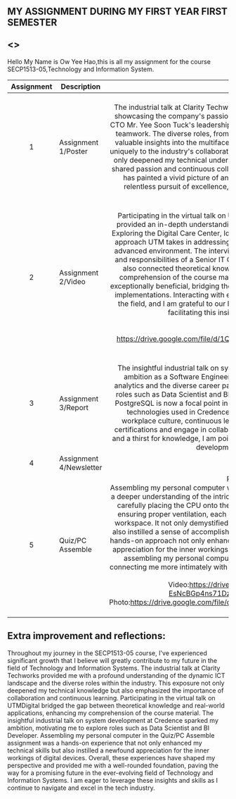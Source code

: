## MY ASSIGNMENT DURING MY FIRST YEAR FIRST SEMESTER<br><br> <<TECHNOLOGY AND INFORMATION SYSTEM>>

Hello My Name is Ow Yee Hao,this is all my assignment for the course SECP1513-05,Technology and Information System.

| Assignment | Description  | Reflection |
| :-----: |  ------ | :-----: | 
| 1 | Assignment 1/Poster | Reflection 1 <br> The industrial talk at Clarity Techworks Sdn Bhd unveiled a dynamic ICT landscape, showcasing the company's passion for blockchain and cryptocurrency technology. CTO Mr. Yee Soon Tuck's leadership exemplifies excellence, continuous learning, and teamwork. The diverse roles, from QA Testing Analyst to UI/UX Designer, provided valuable insights into the multifaceted nature of ICT jobs. Each position contributes uniquely to the industry's collaborative spirit. Aspiring to join this field, the talk has not only deepened my technical understanding but also emphasized the significance of shared passion and continuous collaboration in driving innovation. Clarity Techworks has painted a vivid picture of an ICT community that thrives on curiosity and a relentless pursuit of excellence, setting an inspiring tone for my journey in the industry.| 
| 2 | Assignment 2/Video | Reflection 2 <br> Participating in the virtual talk on UTMDigital was an enlightening experience that provided an in-depth understanding of the core functions of UTM's digital center. Exploring the Digital Care Center, Idea Hub, and Data Center revealed the meticulous approach UTM takes in addressing technical issues and fostering a technologically advanced environment. The interview with Ms. Aslinda shed light on the challenges and responsibilities of a Senior IT Officer. The session was not only informative but also connected theoretical knowledge to practical applications, enhancing our comprehension of the course material. Personally, I found the visit and talk to be exceptionally beneficial, bridging the gap between classroom theories and real-world implementations. Interacting with experienced professionals sparked my interest in the field, and I am grateful to our lecturer, Dr. Azurah, and the supportive staff for facilitating this insightful and impactful experience.<br><br> Video Link: <br> https://drive.google.com/file/d/1QQrl8fAqlyW8WHLCHnxA3a1ZN6-aBnV0/view?usp=sharing| 
| 3 | Assignment 3/Report | Reflection 3 <br> The insightful industrial talk on system development at Credence has sparked my ambition as a Software Engineering student. Understanding the pivotal role of analytics and the diverse career paths within this domain, I am motivated to explore roles such as Data Scientist and BI Developer. Proficiency in tools like Tableau and PostgreSQL is now a focal point in my academic journey, aligning with the dynamic technologies used in Credence's development processes. The emphasis on workplace culture, continuous learning, and empowerment inspires me to seek certifications and engage in collaborative projects. With a commitment to resilience and a thirst for knowledge, I am poised to navigate the evolving landscape of system development in the coming years. | 
| 4 | Assignment 4/Newsletter | Reflection 4 <br>|
| 5 | Quiz/PC Assemble | Reflection Quiz <br> Assembling my personal computer was a hands-on experience that provided me with a deeper understanding of the intricate components that power our digital lives. From carefully placing the CPU onto the motherboard to connecting various cables and ensuring proper ventilation, each step felt like building the backbone of my digital workspace. It not only demystified the technical aspects of computer assembly but also instilled a sense of accomplishment as I witnessed the system come to life. This hands-on approach not only enhanced my technical skills but also fueled a newfound appreciation for the inner workings of the devices we often take for granted. Overall, assembling my personal computer was a rewarding and empowering journey, connecting me more intimately with the technology that shapes our daily experiences. <br><br>Video:https://drive.google.com/file/d/10aHvtG2y-EsNcBGp4ns71DzNNJBanVGK/view?usp=sharing <br> Photo:https://drive.google.com/file/d/1lBXg9q3AxxF9NzgwVDAIQURRp2lplY_H/view?usp=sharing |

## Extra improvement and reflections:<br>
Throughout my journey in the SECP1513-05 course, I've experienced significant growth that I believe will greatly contribute to my future in the field of Technology and Information Systems. The industrial talk at Clarity Techworks provided me with a profound understanding of the dynamic ICT landscape and the diverse roles within the industry. This exposure not only deepened my technical knowledge but also emphasized the importance of collaboration and continuous learning. Participating in the virtual talk on UTMDigital bridged the gap between theoretical knowledge and real-world applications, enhancing my comprehension of the course material. The insightful industrial talk on system development at Credence sparked my ambition, motivating me to explore roles such as Data Scientist and BI Developer. Assembling my personal computer in the Quiz/PC Assemble assignment was a hands-on experience that not only enhanced my technical skills but also instilled a newfound appreciation for the inner workings of digital devices. Overall, these experiences have shaped my perspective and provided me with a well-rounded foundation, paving the way for a promising future in the ever-evolving field of Technology and Information Systems. I am eager to leverage these insights and skills as I continue to navigate and excel in the tech industry. <br>

